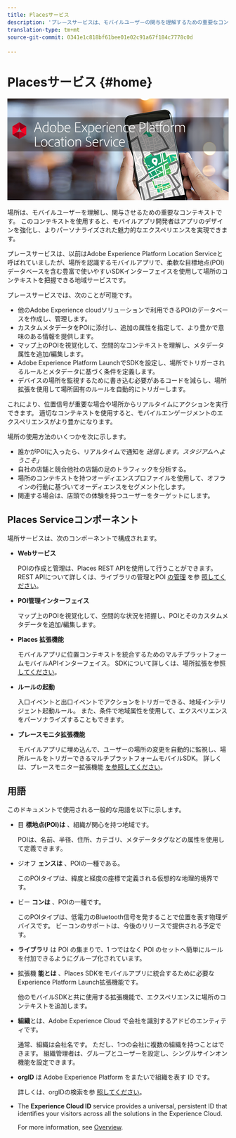 ```yaml
---
title: Placesサービス
description: 'プレースサービスは、モバイルユーザーの関与を理解するための重要なコンテキストです。 このコンテキストを使用すると、モバイルアプリ開発者はアプリのデザインを強化し、よりパーソナライズされた魅力的なエクスペリエンスを実現できます。 '
translation-type: tm+mt
source-git-commit: 0341e1c818bf61bee01e02c91a67f184c7778c0d

---
```



# Placesサービス {#home}

![「プレースサービス」](/help/assets/LocationHeader.png)

場所は、モバイルユーザーを理解し、関与させるための重要なコンテキストです。 このコンテキストを使用すると、モバイルアプリ開発者はアプリのデザインを強化し、よりパーソナライズされた魅力的なエクスペリエンスを実現できます。

プレースサービスは、以前はAdobe Experience Platform Location Serviceと呼ばれていましたが、場所を認識するモバイルアプリで、柔軟な目標地点(POI)データベースを含む豊富で使いやすいSDKインターフェイスを使用して場所のコンテキストを把握できる地域サービスです。

プレースサービスでは、次のことが可能です。

* 他のAdobe Experience cloudソリューションで利用できるPOIのデータベースを作成し、管理します。
* カスタムメタデータをPOIに添付し、追加の属性を指定して、より豊かで意味のある情報を提供します。
* マップ上のPOIを視覚化して、空間的なコンテキストを理解し、メタデータ属性を追加/編集します。
* Adobe Experience Platform LaunchでSDKを設定し、場所でトリガーされるルールとメタデータに基づく条件を定義します。
* デバイスの場所を監視するために書き込む必要があるコードを減らし、場所拡張を使用して場所固有のルールを自動的にトリガーします。

これにより、位置信号が重要な場合や場所からリアルタイムにアクションを実行できます。 適切なコンテキストを使用すると、モバイルエンゲージメントのエクスペリエンスがより豊かになります。

場所の使用方法のいくつかを次に示します。

* 誰かがPOIに入ったら、リアルタイムで通知を *送信します。スタジアムへようこそ」*
* 自社の店舗と競合他社の店舗の足のトラフィックを分析する。
* 場所のコンテキストを持つオーディエンスプロファイルを使用して、オフラインの行動に基づいてオーディエンスをセグメント化します。
* 関連する場合は、店頭での体験を持つユーザーをターゲットにします。

## Places Serviceコンポーネント

場所サービスは、次のコンポーネントで構成されます。

* **Webサービス**

   POIの作成と管理は、Places REST APIを使用して行うことができます。 REST APIについて詳しくは、ライブラリの管理とPOI [の管理](/help/web-service-api/api-usage/manage-libraries/manage-libraries.md) を参 [照してください](/help/web-service-api/api-usage/manage-pois/manage-pois.md)。

* **POI管理インターフェイス**

   マップ上のPOIを視覚化して、空間的な状況を把握し、POIとそのカスタムメタデータを追加/編集します。

* **Places 拡張機能**

   モバイルアプリに位置コンテキストを統合するためのマルチプラットフォームモバイルAPIインターフェイス。 SDKについて詳しくは、場所拡張を参照 [してください](/help/places-ext-aep-sdks/places-extension/places-extension.md)。

* **ルールの起動**

   入口イベントと出口イベントでアクションをトリガーできる、地域インテリジェント起動ルール。 また、条件で地域属性を使用して、エクスペリエンスをパーソナライズすることもできます。

* **プレースモニタ拡張機能**

   モバイルアプリに埋め込んで、ユーザーの場所の変更を自動的に監視し、場所ルールをトリガーできるマルチプラットフォームモバイルSDK。 詳しくは、プレースモニター拡張機能 [を参照してください](/help/places-ext-aep-sdks/places-monitor-extension/places-monitor-extension.md)。

## 用語

このドキュメントで使用される一般的な用語を以下に示します。

* 目 **標地点(POI)は** 、組織が関心を持つ地域です。

   POIは、名前、半径、住所、カテゴリ、メタデータタグなどの属性を使用して定義できます。

* ジオフ **ェンスは** 、POIの一種である。

   このPOIタイプは、緯度と経度の座標で定義される仮想的な地理的境界です。

* ビー **コンは** 、POIの一種です。

   このPOIタイプは、低電力のBluetooth信号を発することで位置を表す物理デバイスです。 ビーコンのサポートは、今後のリリースで提供される予定です。

* **ライブラリ** は POI の集まりで、1 つではなく POI のセットへ簡単にルールを付加できるようにグループ化されています。

* 拡張機 **能とは** 、Places SDKをモバイルアプリに統合するために必要なExperience Platform Launch拡張機能です。

   他のモバイルSDKと共に使用する拡張機能で、エクスペリエンスに場所のコンテキストを追加します。

* **組織**&#x200B;とは、Adobe Experience Cloud で会社を識別するアドビのエンティティです。

   通常、組織は会社名です。 ただし、1つの会社に複数の組織を持つことはできます。 組織管理者は、グループとユーザーを設定し、シングルサインオン機能を設定できます。

* **orgID** は Adobe Experience Platform をまたいで組織を表す ID です。

   詳しくは、orgIDの検索を参 [照してください](https://forums.adobe.com/thread/2339895)。

* The **Experience Cloud ID** service provides a universal, persistent ID that identifies your visitors across all the solutions in the Experience Cloud.

   For more information, see [Overview](https://docs.adobe.com/content/help/en/id-service/using/intro/overview.html).
